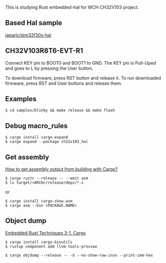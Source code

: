 This is studying Rust embedded-hal for WCH CH32V103 project.

## Based Hal sample

[japaric/stm32f30x-hal](https://github.com/japaric/stm32f30x-hal)

## CH32V103R8T6-EVT-R1

Connect KEY pin to BOOT0 and BOOT1 to GND.
The KEY pin is Pull-Uped and goes to L by pressing the User button.

To download firmware, press RST button and release it.
To run downloaded firmware, press RST and User buttons and release them.

## Examples

```
$ cd samples/blinky && make release && make flash

```

## Debug macro_rules

```
$ cargo install cargo-expand
$ cargo expand --package ch32v103_hal
```

## Get assembly

[How to get assembly output from building with Cargo?](https://stackoverflow.com/questions/39219961/how-to-get-assembly-output-from-building-with-cargo)

```
$ cargo rustc --release -- --emit asm
$ ls target/<ARCH>/release/deps/*.s
```

or

```
$ cargo install cargo-show-asm
$ cargo asm --bin <PACKAGE.NAME>
```

## Object dump

[Embedded Rust Techniques 3-1. Cargo](https://tomoyuki-nakabayashi.github.io/embedded-rust-techniques/04-tools/cargo.html)

```
$ cargo install cargo-binutils
$ rustup component add llvm-tools-preview

$ cargo objdump --release -- -d --no-show-raw-insn --print-imm-hex
```
